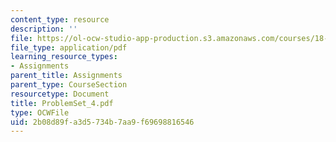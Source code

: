 ```yaml
---
content_type: resource
description: ''
file: https://ol-ocw-studio-app-production.s3.amazonaws.com/courses/18-04-complex-variables-with-applications-fall-1999/2b08d89fa3d5734b7aa9f69698816546_ProblemSet_4.pdf
file_type: application/pdf
learning_resource_types:
- Assignments
parent_title: Assignments
parent_type: CourseSection
resourcetype: Document
title: ProblemSet_4.pdf
type: OCWFile
uid: 2b08d89f-a3d5-734b-7aa9-f69698816546
---
```

